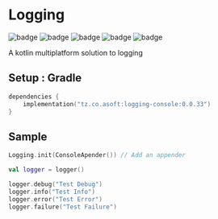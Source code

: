 # Logging

![badge][badge-maven] ![badge][badge-mpp] ![badge][badge-android] ![badge][badge-js] ![badge][badge-jvm]

A kotlin multiplatform solution to logging

## Setup : Gradle

```kotlin
dependencies {
    implementation("tz.co.asoft:logging-console:0.0.33")
}
```

## Sample

```kotlin
Logging.init(ConsoleApender()) // Add an appender

val logger = logger()

logger.debug("Test Debug")
logger.info("Test Info")
logger.error("Test Error")
logger.failure("Test Failure")
```

[badge-maven]: https://img.shields.io/maven-central/v/tz.co.asoft/logging-core/0.0.33?style=flat

[badge-mpp]: https://img.shields.io/badge/kotlin-multiplatform-blue?style=flat

[badge-android]: http://img.shields.io/badge/platform-android-brightgreen.svg?style=flat

[badge-js]: http://img.shields.io/badge/platform-js-yellow.svg?style=flat

[badge-jvm]: http://img.shields.io/badge/platform-jvm-orange.svg?style=flat
